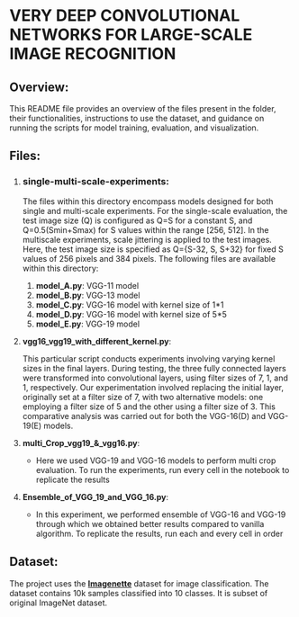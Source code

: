 # VERY DEEP CONVOLUTIONAL NETWORKS FOR LARGE-SCALE IMAGE  RECOGNITION

## Overview:
This README file provides an overview of the files present in the folder, their functionalities, instructions to use the dataset, and guidance on running the scripts for model training, evaluation, and visualization.

## Files:

1. ### **single-multi-scale-experiments**:
   
    The files within this directory encompass models designed for both single and multi-scale experiments. 
  For the single-scale evaluation, the test image size (Q) is configured as Q=S for a constant S, and Q=0.5(Smin+Smax) for S values within the range [256, 512]. 
  In the multiscale experiments, scale jittering is applied to the test images. Here, the test image size is specified as Q={S-32, S, S+32} for fixed S values of 256 pixels and 384 pixels.
  The following files are available within this directory:

   1. **model_A.py**: VGG-11 model
   2. **model_B.py**: VGG-13 model
   3. **model_C.py**: VGG-16 model with kernel size of 1*1
   4. **model_D.py**: VGG-16 model with kernel size of 5*5
   5. **model_E.py**: VGG-19 model



2. **vgg16_vgg19_with_different_kernel.py**:

   This particular script conducts experiments involving varying kernel sizes in the final layers. During testing, the three fully connected layers were transformed into convolutional layers, using filter sizes of 7, 1, and 1, respectively.
   Our experimentation involved replacing the initial layer, originally set at a filter size of 7, with two alternative models: one employing a filter size of 5 and the other using a filter size of 3. This comparative analysis was carried out for both the VGG-16(D) and VGG-19(E) models.


3. **multi_Crop_vgg19_&_vgg16.py**:
   - Here we used VGG-19 and VGG-16 models to perform multi crop evaluation. To run the experiments, run every cell in the notebook to replicate the results


4. **Ensemble_of_VGG_19_and_VGG_16.py**:
   - In this experiment, we performed ensemble of VGG-16 and VGG-19 through which we obtained better results compared to vanilla algorithm. To replicate the results, run each and every cell in order

## Dataset:

The project uses the **[Imagenette](https://github.com/fastai/imagenette#imagenette-1)** dataset for image classification. The dataset contains 10k samples classified into 10 classes. It is subset of original ImageNet dataset.
   
